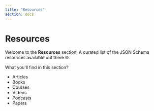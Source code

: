 ```yaml
---
title: "Resources"
section: docs
---
```


Resources
=========================

Welcome to the **Resources** section! A curated list of the JSON Schema resources available out there 🌐.

What you'll find in this section?
* Articles
* Books
* Courses
* Videos
* Podcasts
* Papers

